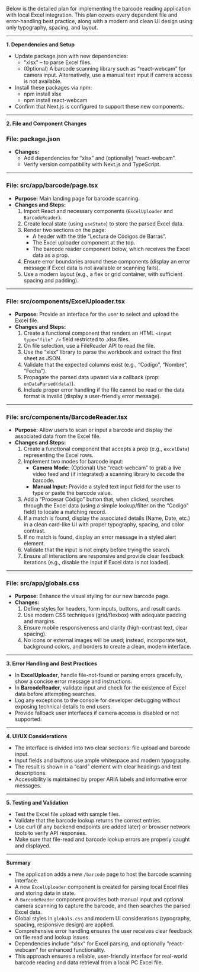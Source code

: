 Below is the detailed plan for implementing the barcode reading application with local Excel integration. This plan covers every dependent file and error-handling best practice, along with a modern and clean UI design using only typography, spacing, and layout.

---

**1. Dependencies and Setup**

- Update package.json with new dependencies:
  - "xlsx" – to parse Excel files.
  - (Optional) A barcode scanning library such as “react-webcam” for camera input. Alternatively, use a manual text input if camera access is not available.
- Install these packages via npm:
  - npm install xlsx  
  - npm install react-webcam  
- Confirm that Next.js is configured to support these new components.

---

**2. File and Component Changes**

### File: package.json  
- **Changes:**  
  - Add dependencies for “xlsx” and (optionally) “react-webcam”.  
  - Verify version compatibility with Next.js and TypeScript.

---

### File: src/app/barcode/page.tsx  
- **Purpose:** Main landing page for barcode scanning.  
- **Changes and Steps:**  
  1. Import React and necessary components (`ExcelUploader` and `BarcodeReader`).
  2. Create local state (using `useState`) to store the parsed Excel data.
  3. Render two sections on the page:
     - A header with the title “Lectura de Códigos de Barras”.
     - The Excel uploader component at the top.
     - The barcode reader component below, which receives the Excel data as a prop.
  4. Ensure error boundaries around these components (display an error message if Excel data is not available or scanning fails).
  5. Use a modern layout (e.g., a flex or grid container, with sufficient spacing and padding).

---

### File: src/components/ExcelUploader.tsx  
- **Purpose:** Provide an interface for the user to select and upload the Excel file.  
- **Changes and Steps:**  
  1. Create a functional component that renders an HTML `<input type="file" />` field restricted to .xlsx files.
  2. On file selection, use a FileReader API to read the file.
  3. Use the “xlsx” library to parse the workbook and extract the first sheet as JSON.
  4. Validate that the expected columns exist (e.g., “Codigo”, “Nombre”, “Fecha”).
  5. Propagate the parsed data upward via a callback (prop: `onDataParsed(data)`).
  6. Include proper error handling if the file cannot be read or the data format is invalid (display a user-friendly error message).

---

### File: src/components/BarcodeReader.tsx  
- **Purpose:** Allow users to scan or input a barcode and display the associated data from the Excel file.  
- **Changes and Steps:**  
  1. Create a functional component that accepts a prop (e.g., `excelData`) representing the Excel rows.
  2. Implement two modes for barcode input:  
     - **Camera Mode:** (Optional) Use “react-webcam” to grab a live video feed and (if integrated) a scanning library to decode the barcode.  
     - **Manual Input:** Provide a styled text input field for the user to type or paste the barcode value.
  3. Add a “Procesar Código” button that, when clicked, searches through the Excel data (using a simple lookup/filter on the “Codigo” field) to locate a matching record.
  4. If a match is found, display the associated details (Name, Date, etc.) in a clean card-like UI with proper typography, spacing, and color contrast.
  5. If no match is found, display an error message in a styled alert element.
  6. Validate that the input is not empty before trying the search.
  7. Ensure all interactions are responsive and provide clear feedback iterations (e.g., disable the input if Excel data is not loaded).

---

### File: src/app/globals.css  
- **Purpose:** Enhance the visual styling for our new barcode page.  
- **Changes:**  
  1. Define styles for headers, form inputs, buttons, and result cards.
  2. Use modern CSS techniques (grid/flexbox) with adequate padding and margins.
  3. Ensure mobile responsiveness and clarity (high-contrast text, clear spacing).
  4. No icons or external images will be used; instead, incorporate text, background colors, and borders to create a clean, modern interface.

---

**3. Error Handling and Best Practices**

- In **ExcelUploader**, handle file-not-found or parsing errors gracefully, show a concise error message and instructions.
- In **BarcodeReader**, validate input and check for the existence of Excel data before attempting searches.
- Log any exceptions to the console for developer debugging without exposing technical details to end users.
- Provide fallback user interfaces if camera access is disabled or not supported.

---

**4. UI/UX Considerations**

- The interface is divided into two clear sections: file upload and barcode input.  
- Input fields and buttons use ample whitespace and modern typography.
- The result is shown in a “card” element with clear headings and text descriptions.
- Accessibility is maintained by proper ARIA labels and informative error messages.

---

**5. Testing and Validation**

- Test the Excel file upload with sample files.
- Validate that the barcode lookup returns the correct entries.
- Use curl (if any backend endpoints are added later) or browser network tools to verify API responses.
- Make sure that file-read and barcode lookup errors are properly caught and displayed.

---

**Summary**

- The application adds a new `/barcode` page to host the barcode scanning interface.  
- A new `ExcelUploader` component is created for parsing local Excel files and storing data in state.  
- A `BarcodeReader` component provides both manual input and optional camera scanning to capture the barcode, and then searches the parsed Excel data.  
- Global styles in `globals.css` and modern UI considerations (typography, spacing, responsive design) are applied.  
- Comprehensive error handling ensures the user receives clear feedback on file read and lookup issues.  
- Dependencies include "xlsx" for Excel parsing, and optionally "react-webcam" for enhanced functionality.  
- This approach ensures a reliable, user-friendly interface for real-world barcode reading and data retrieval from a local PC Excel file.
